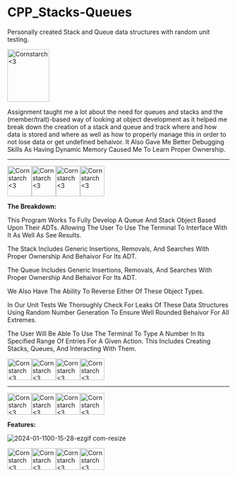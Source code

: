 # CPP_Stacks-Queues
  Personally created Stack and Queue data structures with random unit testing. 

<img src="https://github.com/Kingerthanu/CPP_Stacks-Queues/assets/76754592/a31b1070-3a45-492b-9b18-754073b9cca6" alt="Cornstarch <3" width="95" height="119">

Assignment taught me a lot about the need for queues and stacks and the (member/trait)-based way of looking at object development as it helped me break down the creation of a stack and queue and track where and how data is stored and where as well as how to properly manage this in order to not lose data or get undefined behaivor. It Also Gave Me Better Debugging Skills As Having Dynamic Memory Caused Me To Learn Proper Ownership.

----------------------------------------------------------------------------

<img src="https://github.com/Kingerthanu/CPP_Stacks-Queues/assets/76754592/f67aea81-da03-47bd-9fb2-ce2898f2d069" alt="Cornstarch <3" width="55" height="69"><img src="https://github.com/Kingerthanu/CPP_Stacks-Queues/assets/76754592/f67aea81-da03-47bd-9fb2-ce2898f2d069" alt="Cornstarch <3" width="55" height="69"><img src="https://github.com/Kingerthanu/CPP_Stacks-Queues/assets/76754592/f67aea81-da03-47bd-9fb2-ce2898f2d069" alt="Cornstarch <3" width="55" height="69"><img src="https://github.com/Kingerthanu/CPP_Stacks-Queues/assets/76754592/f67aea81-da03-47bd-9fb2-ce2898f2d069" alt="Cornstarch <3" width="55" height="69">


**The Breakdown:**
 
This Program Works To Fully Develop A Queue And Stack Object Based Upon Their ADTs. Allowing The User To Use The Terminal To Interface With It As Well As See Results. 

The Stack Includes Generic Insertions, Removals, And Searches With Proper Ownership And Behaivor For Its ADT.

The Queue Includes Generic Insertions, Removals, And Searches With Proper Ownership And Behaivor For Its ADT.

We Also Have The Ability To Reverse Either Of These Object Types.

In Our Unit Tests We Thoroughly Check For Leaks Of These Data Structures Using Random Number Generation To Ensure Well Rounded Behaivor For All Extremes. 

The User Will Be Able To Use The Terminal To Type A Number In Its Specified Range Of Entries For A Given Action. This Includes Creating Stacks, Queues, And Interacting With Them.

<img src="https://github.com/Kingerthanu/CPP_Stacks-Queues/assets/76754592/f83e224b-44df-4c49-9858-7c127d43acc5" alt="Cornstarch <3" width="55" height="49"><img src="https://github.com/Kingerthanu/CPP_Stacks-Queues/assets/76754592/f83e224b-44df-4c49-9858-7c127d43acc5" alt="Cornstarch <3" width="55" height="49"><img src="https://github.com/Kingerthanu/CPP_Stacks-Queues/assets/76754592/f83e224b-44df-4c49-9858-7c127d43acc5" alt="Cornstarch <3" width="55" height="49"><img src="https://github.com/Kingerthanu/CPP_Stacks-Queues/assets/76754592/f83e224b-44df-4c49-9858-7c127d43acc5" alt="Cornstarch <3" width="55" height="49">

-----------------------------------------------------------------------------

<img src="https://github.com/Kingerthanu/CPP_Stacks-Queues/assets/76754592/fdeca673-6931-4215-98ab-d37038b8a842" alt="Cornstarch <3" width="55" height="49"><img src="https://github.com/Kingerthanu/CPP_Stacks-Queues/assets/76754592/fdeca673-6931-4215-98ab-d37038b8a842" alt="Cornstarch <3" width="55" height="49"><img src="https://github.com/Kingerthanu/CPP_Stacks-Queues/assets/76754592/fdeca673-6931-4215-98ab-d37038b8a842" alt="Cornstarch <3" width="55" height="49"><img src="https://github.com/Kingerthanu/CPP_Stacks-Queues/assets/76754592/fdeca673-6931-4215-98ab-d37038b8a842" alt="Cornstarch <3" width="55" height="49">

**Features:**

![2024-01-1100-15-28-ezgif com-resize](https://github.com/Kingerthanu/CPP_Stacks-Queues/assets/76754592/a64defe4-55e8-4607-bd29-f5410dc28571)

<img src="https://github.com/Kingerthanu/CPP_Stacks-Queues/assets/76754592/af5310e3-246a-4aa9-80ef-caa46dad8798" alt="Cornstarch <3" width="55" height="49"><img src="https://github.com/Kingerthanu/CPP_Stacks-Queues/assets/76754592/af5310e3-246a-4aa9-80ef-caa46dad8798" alt="Cornstarch <3" width="55" height="49"><img src="https://github.com/Kingerthanu/CPP_Stacks-Queues/assets/76754592/af5310e3-246a-4aa9-80ef-caa46dad8798" alt="Cornstarch <3" width="55" height="49"><img src="https://github.com/Kingerthanu/CPP_Stacks-Queues/assets/76754592/af5310e3-246a-4aa9-80ef-caa46dad8798" alt="Cornstarch <3" width="55" height="49">
